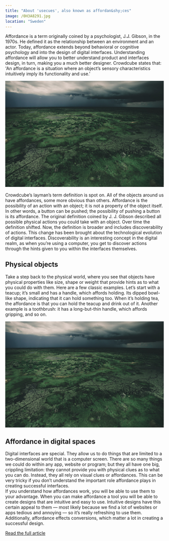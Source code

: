 ```yaml
---
title: "About 'usecues', also known as affordan&shy;ces"
image: /0H3A8291.jpg
location: "Sweden"
---
```


Affordance is a term originally coined by a psychologist, J.J. Gibson, in the 1970s. He defined it as the relationship between an environment and an actor. Today, affordance extends beyond behavioral or cognitive psychology and into the design of digital interfaces. Understanding affordance will allow you to better understand product and interfaces design, in turn, making you a much better designer. Crowdcube states that: 'An affordance is a situation where an object’s sensory characteristics intuitively imply its functionality and use.'&nbsp;

![image](/0H3A8291.jpg)

Crowdcube’s layman’s term definition is spot on. All of the objects around us have affordances, some more obvious than others. Affordance is the possibility of an action with an object; it is not a property of the object itself. In other words, a button can be pushed; the possibility of pushing a button is its affordance. The original definition coined by J. J. Gibson described all possible physical actions you could take with an object. Over time the definition shifted. Now, the definition is broader and includes discoverability of actions. This change has been brought about the technological evolution of digital interfaces. Discoverability is an interesting concept in the digital realm, as when you’re using a computer, you get to discover actions through the hints given to you within the interfaces themselves.

## Physical objects

Take a step back to the physical world, where you see that objects have physical properties like size, shape or weight that provide hints as to what you could do with them. Here are a few classic examples. Let’s start with a teacup; it’s small and has a handle, which affords holding. Its dipped bowl-like shape, indicating that it can hold something too. When it’s holding tea, the affordance is that you can hold the teacup and drink out of it. Another example is a toothbrush: it has a long-but-thin handle, which affords gripping, and so on.

![image](/0H3A8291.jpg)

## Affordance in digital spaces

Digital interfaces are special. They allow us to do things that are limited to a two-dimensional world that is a computer screen. There are so many things we could do within any app, website or program; but they all have one big, crippling limitation: they cannot provide you with physical clues as to what you can do. Instead, they all rely on visual clues or affordances. This can be very tricky if you don’t understand the important role affordance plays in creating successful interfaces.
<br>If you understand how affordances work, you will be able to use them to your advantage. When you can make affordance a tool you will be able to create designs that are intuitive and easy to use. Intuitive designs have this certain appeal to them — most likely because we find a lot of websites or apps tedious and annoying — so it’s really refreshing to use them. Additionally, affordance effects conversions, which matter a lot in creating a successful design.

[Read the full article](http://www.webdesignerdepot.com/2015/04/6-types-of-digital-affordance-that-impact-your-ux/)